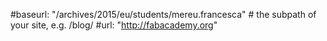 #baseurl: "/archives/2015/eu/students/mereu.francesca" # the subpath of your site, e.g. /blog/
#url: "http://fabacademy.org"
